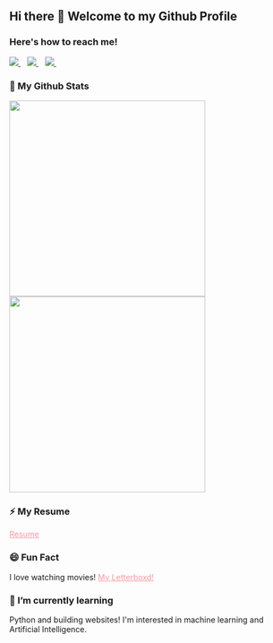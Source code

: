 
## Hi there 👋 Welcome to my Github Profile

### Here's how to reach me!
<p>

   <a href="https://www.linkedin.com/in/zeynep-dellal-961764201/">
    <img src="https://img.shields.io/badge/zeynepdellal-follow%20on%20linkedin-blue?style=for-the-badge&logo=linkedin" />        
  </a>&nbsp;&nbsp;
  
  <a href="https://medium.com/@zeynep.dellal">
    <img src="https://img.shields.io/badge/Medium-12100E?style=for-the-badge&logo=medium&logoColor=white" />        
  </a>&nbsp;&nbsp;
  
  <a href="https://mail.google.com/mail/?view=cm&fs=1&to=zeynep.dellal@gmail.com">
    <img src="https://img.shields.io/badge/Gmail-D14836?style=for-the-badge&logo=gmail&logoColor=white" />        
  </a>&nbsp;&nbsp;
</p>

### 🌱 My Github Stats

<p>
  <img src="https://github-readme-stats.vercel.app/api?username=zedyjy&show_icons=true&count_private=true&theme=dark" width="350">

 <img src="https://github-readme-stats.vercel.app/api/top-langs/?username=zedyjy" width="350">
</p>

### ⚡ My Resume 

<p>
   <a href="https://github.com/zedyjy/zedyjy/files/9188541/Zeynep.Dellal.CV.pdf"  style="color:#fe97a4">Resume</a>
</p>

### 😄 Fun Fact

I love watching movies!  <a href="https://letterboxd.com/zeycurious/"  style="color:#fe97a4">My Letterboxd!</a>

### 🔭 I’m currently learning 

Python and building websites! I'm interested in machine learning and Artificial Intelligence.

<!--
- 🔭 I’m currently working on ...
- 🌱 I’m currently learning ...
- 👯 I’m looking to collaborate on ...
- 🤔 I’m looking for help with ...
- 💬 Ask me about ...
- 📫 How to reach me: ...
- 😄 Pronouns: ...
- ⚡ Fun fact: ...--!>
